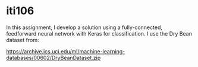 # iti106
In this assignment, I develop a solution using a fully-connected, feedforward neural network with Keras for classification. I use the Dry Bean dataset from:

https://archive.ics.uci.edu/ml/machine-learning-databases/00602/DryBeanDataset.zip 

